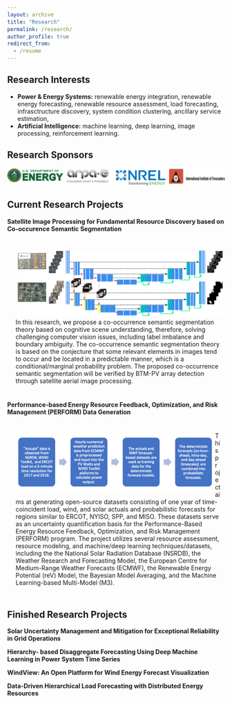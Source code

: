 ```yaml
---
layout: archive
title: "Research"
permalink: /research/
author_profile: true
redirect_from:
  - /resume
---
```


Research Interests
-------
* **Power & Energy Systems:** renewable energy integration, renewable energy forecasting, renewable resource assessment, load forecasting, infrasctructure discovery, system condition clustering, ancillary service estimation, 
* **Artificial Intelligence:** machine learning, deep learning, image processing, reinforcement learning.


Research Sponsors
------
<img src="/images/Sponsors.png" alt="drawing" width="1000"/>

Current Research Projects
------
**Satellite Image Processing for Fundamental Resource Discovery based on Co-occurence Semantic Segmentation**
<div class="warning">
<p style='padding:0.7em; margin-left:0.7em; display: inline-block;'>
<img src="/images/SatelliteImage.png" style="zoom:50%;  float:left; padding:0.7em"/>
In this research, we propose a co-occurrence semantic segmentation theory based on cognitive scene understanding, therefore, solving challenging computer vision issues, including label imbalance and boundary ambiguity. The co-occurrence semantic segmentation theory is based on the conjecture that some relevant elements in images tend to occur and be located in a predictable manner, which is a conditional/marginal probability problem. The proposed co-occurrence semantic segmentation will be verified by BTM-PV array detection through satellite aerial image processing.
</p>
</div>

**Performance-based Energy Resource Feedback, Optimization, and Risk Management (PERFORM) Data Generation**
<div class="warning">
<p style='padding:0.7em; margin-left:0.7em; display: inline-block;'>
<img src="/images/PERFORM.png" style="zoom:50%;  float:left; padding:0.7em"/>
This project aims at generating open-source datasets consisting of one year of time-coincident load, wind, and solar actuals and probabilistic forecasts for regions similar to ERCOT, NYISO, SPP, and MISO. These datasets serve as an uncertainty quantification basis for the Performance-Based Energy Resource Feedback, Optimization, and Risk Management (PERFORM) program. The project utilizes several resource assessment, resource modeling, and machine/deep learning techniques/datasets, including the the National Solar Radiation Database (NSRDB), the Weather Research and Forecasting Model, the European Centre for Medium-Range Weather Forecasts (ECMWF), the Renewable Energy Potential (reV) Model, the Bayesian Model Averaging, and the Machine Learning-based Multi-Model (M3). 

</p>
</div>


Finished Research Projects
------
**Solar Uncertainty Management and Mitigation for Exceptional Reliability in Grid Operations**

**Hierarchy- based Disaggregate Forecasting Using Deep Machine Learning in Power System Time Series**

**WindView: An Open Platform for Wind Energy Forecast Visualization**

**Data-Driven Hierarchical Load Forecasting with Distributed Energy Resources**



